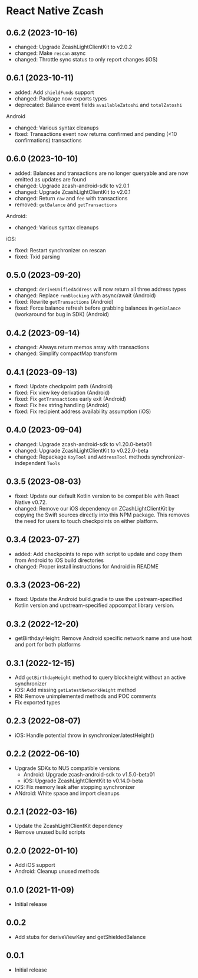 # React Native Zcash

## 0.6.2 (2023-10-16)

- changed: Upgrade ZcashLightClientKit to v2.0.2
- changed: Make `rescan` async
- changed: Throttle sync status to only report changes (iOS)

## 0.6.1 (2023-10-11)

- added: Add `shieldFunds` support
- changed: Package now exports types
- deprecated: Balance event fields `availableZatoshi` and `totalZatoshi`

Android

- changed: Various syntax cleanups
- fixed: Transactions event now returns confirmed and pending (<10 confirmations) transactions

## 0.6.0 (2023-10-10)

- added: Balances and transactions are no longer queryable and are now emitted as updates are found
- changed: Upgrade zcash-android-sdk to v2.0.1
- changed: Upgrade ZcashLightClientKit to v2.0.1
- changed: Return `raw` and `fee` with transactions
- removed: `getBalance` and `getTransactions`

Android:

- changed: Various syntax cleanups

iOS:

- fixed: Restart synchronizer on rescan
- fixed: Txid parsing

## 0.5.0 (2023-09-20)

- changed: `deriveUnifiedAddress` will now return all three address types
- changed: Replace `runBlocking` with async/await (Android)
- fixed: Rewrite `getTransactions` (Android)
- fixed: Force balance refresh before grabbing balances in `getBalance` (workaround for bug in SDK) (Android)

## 0.4.2 (2023-09-14)

- changed: Always return memos array with transactions
- changed: Simplify compactMap transform

## 0.4.1 (2023-09-13)

- fixed: Update checkpoint path (Android)
- fixed: Fix view key derivation (Android)
- fixed: Fix `getTransactions` early exit (Android)
- fixed: Fix hex string handling (Android)
- fixed: Fix recipient address availability assumption (iOS)

## 0.4.0 (2023-09-04)

- changed: Upgrade zcash-android-sdk to v1.20.0-beta01
- changed: Upgrade ZcashLightClientKit to v0.22.0-beta
- changed: Repackage `KoyTool` and `AddressTool` methods synchronizer-independent `Tools`

## 0.3.5 (2023-08-03)

- fixed: Update our default Kotlin version to be compatible with React Native v0.72.
- changed: Remove our iOS dependency on ZCashLightClientKit by copying the Swift sources directly into this NPM package. This removes the need for users to touch checkpoints on either platform.

## 0.3.4 (2023-07-27)

- added: Add checkpoints to repo with script to update and copy them from Android to iOS build directories
- changed: Proper install instructions for Android in README

## 0.3.3 (2023-06-22)

- fixed: Update the Android build.gradle to use the upstream-specified Kotlin version and upstream-specified appcompat library version.

## 0.3.2 (2022-12-20)

- getBirthdayHeight: Remove Android specific network name and use host and port for both platforms

## 0.3.1 (2022-12-15)

- Add `getBirthdayHeight` method to query blockheight without an active synchronizer
- iOS: Add missing `getLatestNetworkHeight` method
- RN: Remove unimplemented methods and POC comments
- Fix exported types

## 0.2.3 (2022-08-07)

- iOS: Handle potential throw in synchronizer.latestHeight()

## 0.2.2 (2022-06-10)

- Upgrade SDKs to NU5 compatible versions
  - Android: Upgrade zcash-android-sdk to v1.5.0-beta01
  - iOS: Upgrade ZcashLightClientKit to v0.14.0-beta
- iOS: Fix memory leak after stopping synchronizer
- ANdroid: White space and import cleanups

## 0.2.1 (2022-03-16)

- Update the ZcashLightClientKit dependency
- Remove unused build scripts

## 0.2.0 (2022-01-10)

- Add iOS support
- Android: Cleanup unused methods

## 0.1.0 (2021-11-09)

- Initial release

## 0.0.2

- Add stubs for deriveViewKey and getShieldedBalance

## 0.0.1

- Initial release
